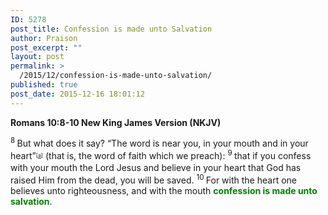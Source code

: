 ```yaml
---
ID: 5278
post_title: Confession is made unto Salvation
author: Praison
post_excerpt: ""
layout: post
permalink: >
  /2015/12/confession-is-made-unto-salvation/
published: true
post_date: 2015-12-16 18:01:12
---
```

<strong><span class="passage-display-bcv">Romans 10:8-10
</span><span class="passage-display-version">New King James Version (NKJV)</span></strong>

<span id="en-NKJV-28197" class="text Rom-10-8"><sup class="versenum">8 </sup>But what does it say? <span class="oblique">“The word is near you, in your mouth and in your heart”</span><sup class="footnote" style="box-sizing: border-box; font-size: 0.625em; line-height: 22px; position: relative; vertical-align: top; top: 0px;" data-fn="#fen-NKJV-28197a" data-link="[&lt;a href=&quot;#fen-NKJV-28197a&quot; title=&quot;See footnote a&quot;&gt;a&lt;/a&gt;]">[<a title="See footnote a" href="https://www.biblegateway.com/passage/?search=Romans+10%3A8-10&amp;version=NKJV#fen-NKJV-28197a">a</a>]</sup> (that is, the word of faith which we preach): </span><span id="en-NKJV-28198" class="text Rom-10-9"><sup class="versenum">9 </sup>that if you confess with your mouth the Lord Jesus and believe in your heart that God has raised Him from the dead, you will be saved. </span><span id="en-NKJV-28199" class="text Rom-10-10"><sup class="versenum">10 </sup>For with the heart one believes unto righteousness, and with the mouth <strong><span style="color: #008000;">confession is made unto salvation</span></strong>.</span>